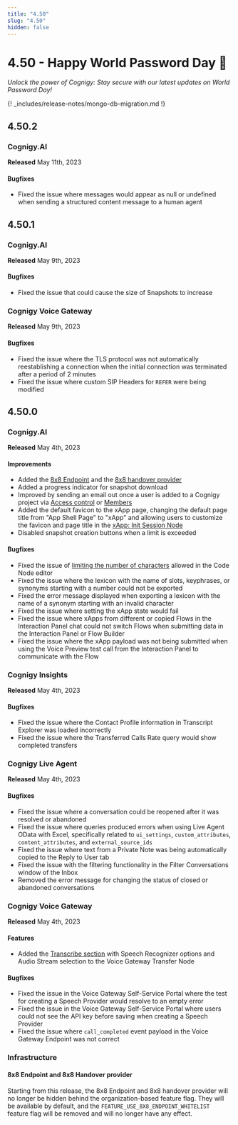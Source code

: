 ```yaml
---
title: "4.50"
slug: "4.50"
hidden: false
---
```


# 4.50 - Happy World Password Day 🔑

_Unlock the power of Cognigy: Stay secure with our latest updates on World Password Day!_

{! _includes/release-notes/mongo-db-migration.md !}

## 4.50.2

### Cognigy.AI

**Released** May 11th, 2023

#### Bugfixes

- Fixed the issue where messages would appear as null or undefined when sending a structured content message to a human agent

## 4.50.1

### Cognigy.AI

**Released** May 9th, 2023

#### Bugfixes

- Fixed the issue that could cause the size of Snapshots to increase

### Cognigy Voice Gateway

**Released** May 9th, 2023

#### Bugfixes

- Fixed the issue where the TLS protocol was not automatically reestablishing a connection when the initial connection was terminated after a period of 2 minutes
- Fixed the issue where custom SIP Headers for `REFER` were being modified 

## 4.50.0

### Cognigy.AI

**Released** May 4th, 2023

#### Improvements

- Added the [8x8 Endpoint](../ai/endpoints/8x8.md) and the [8x8 handover provider](../ai/handover-providers/8x8.md)
- Added a progress indicator for snapshot download 
- Improved by sending an email out once a user is added to a Cognigy project via [Access control](../ai/tools/user-menu/access-control.md#notifications) or [Members](../ai/resources/manage/members.md#notifications)
- Added the default favicon to the xApp page, changing the default page title from "App Shell Page" to "xApp" and allowing users to customize the favicon and page title in the [xApp: Init Session Node](../ai/nodes/xApp/init-xApp-session.md)
- Disabled snapshot creation buttons when a limit is exceeded

#### Bugfixes

- Fixed the issue of [limiting the number of characters](../ai/nodes/basic/code/overview.md#restrictions) allowed in the Code Node editor
- Fixed the issue where the lexicon with the name of slots, keyphrases, or synonyms starting with a number could not be exported
- Fixed the error message displayed when exporting a lexicon with the name of a synonym starting with an invalid character
- Fixed the issue where setting the xApp state would fail
- Fixed the issue where xApps from different or copied Flows in the Interaction Panel chat could not switch Flows when submitting data in the Interaction Panel or Flow Builder
- Fixed the issue where the xApp payload was not being submitted when using the Voice Preview test call from the Interaction Panel to communicate with the Flow

### Cognigy Insights

**Released** May 4th, 2023

#### Bugfixes

- Fixed the issue where the Contact Profile information in Transcript Explorer was loaded incorrectly
- Fixed the issue where the Transferred Calls Rate query would show completed transfers

### Cognigy Live Agent

**Released** May 4th, 2023

#### Bugfixes

- Fixed the issue where a conversation could be reopened after it was resolved or abandoned
- Fixed the issue where queries produced errors when using Live Agent OData with Excel, specifically related to `ui_settings`, `custom_attributes`, `content_attributes`, and `external_source_ids`
- Fixed the issue where text from a Private Note was being automatically copied to the Reply to User tab
- Fixed the issue with the filtering functionality in the Filter Conversations window of the Inbox
- Removed the error message for changing the status of closed or abandoned conversations

### Cognigy Voice Gateway

**Released** May 4th, 2023

#### Features

- Added the [Transcribe section](../ai/nodes/voice/voice-gateway/transfer.md#transcribe) with Speech Recognizer options and Audio Stream selection to the Voice Gateway Transfer Node

#### Bugfixes

- Fixed the issue in the Voice Gateway Self-Service Portal where the test for creating a Speech Provider would resolve to an empty error
- Fixed the issue in the Voice Gateway Self-Service Portal where users could not see the API key before saving when creating a Speech Provider
- Fixed the issue where `call_completed` event payload in the Voice Gateway Endpoint was not correct

### Infrastructure

#### 8x8 Endpoint and 8x8 Handover provider

Starting from this release, the 8x8 Endpoint and 8x8 handover provider will no longer be hidden behind the organization-based feature flag. They will be available by default, and the `FEATURE_USE_8X8_ENDPOINT_WHITELIST` feature flag will be removed and will no longer have any effect.
